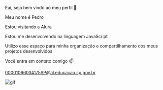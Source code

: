 Eai, seja bem vindo ao meu perfil 🥊

Meu nome é Pedro

Estou visitando a Alura

Estou me desenvolvendo na linguagem JavaScript

Utilizo esse espaço para minha organização e compartilhamento dos meus projetos desenvolvidos

Você entra em contato comigo 📫

00001066034175SP@al.educacao.sp.gov.br

![gif](https://github.com/user-attachments/assets/e426140a-020d-425f-8605-baa4996fc974)




